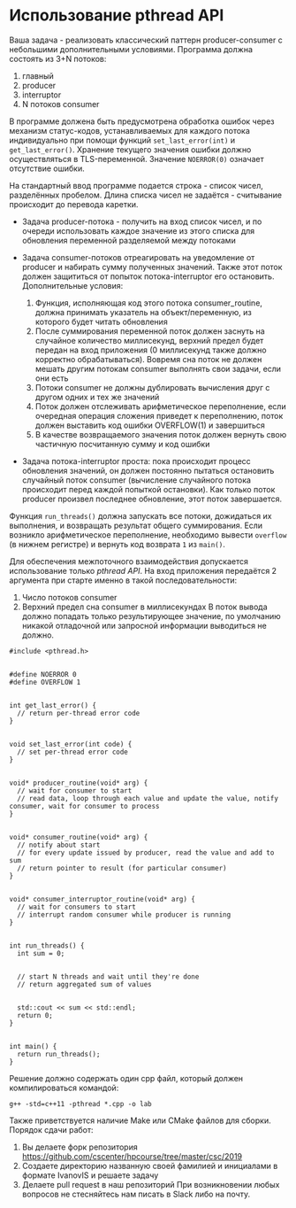 # Использование pthread API

Ваша задача - реализовать классический паттерн producer-consumer с небольшими дополнительными условиями. Программа должна состоять из 3+N потоков:

1. главный
2. producer
3. interruptor
4. N потоков consumer

В программе должена быть предусмотрена обработка ошибок через механизм статус-кодов, устанавливаемых для каждого потока индивидуально при помощи функций `set_last_error(int)` и `get_last_error()`. Хранение текущего значения ошибки должно осуществляться в TLS-переменной. Значение `NOERROR(0)` означает отсутствие ошибки.

На стандартный ввод программе подается строка - список чисел, разделённых пробелом. Длина списка чисел не задаётся - считывание происходит до перевода каретки.

* Задача producer-потока - получить на вход список чисел, и по очереди использовать каждое значение из этого списка для обновления переменной разделяемой между потоками
* Задача consumer-потоков отреагировать на уведомление от producer и набирать сумму полученных значений. Также этот поток должен защититься от попыток потока-interruptor его остановить. Дополнительные условия:

  1. Функция, исполняющая код этого потока consumer_routine, должна принимать указатель на объект/переменную, из которого будет читать обновления
  2. После суммирования переменной поток должен заснуть на случайное количество миллисекунд, верхний предел будет передан на вход приложения (0 миллисекунд также должно корректно обрабатываться). Вовремя сна поток не должен мешать другим потокам consumer выполнять свои задачи, если они есть
  3. Потоки consumer не должны дублировать вычисления друг с другом одних и тех же значений
  4. Поток должен отслеживать арифметическое переполнение, если очередная операция сложения приведет к переполнению, поток должен выставить код ошибки OVERFLOW(1) и завершиться
  5. В качестве возвращаемого значения поток должен вернуть свою частичную посчитанную сумму и код ошибки

* Задача потока-interruptor проста: пока происходит процесс обновления значений, он должен постоянно пытаться остановить случайный поток consumer (вычисление случайного потока происходит перед каждой попыткой остановки). Как только поток producer произвел последнее обновление, этот поток завершается.

Функция `run_threads()` должна запускать все потоки, дожидаться их выполнения, и возвращать результат общего суммирования. Если возникло арифметическое переполнение, необходимо вывести `overflow` (в нижнем регистре) и вернуть код возврата `1` из `main()`.

Для обеспечения межпоточного взаимодействия допускается использование только *pthread API*. На вход приложения передаётся 2 аргумента при старте именно в такой последовательности:

1. Число потоков consumer
2. Верхний предел сна consumer в миллисекундах
В поток вывода должно попадать только результирующее значение, по умолчанию никакой отладочной или запросной информации выводиться не должно.

```
#include <pthread.h>


#define NOERROR 0 
#define OVERFLOW 1


int get_last_error() {
  // return per-thread error code
}


void set_last_error(int code) {
  // set per-thread error code
}


void* producer_routine(void* arg) {
  // wait for consumer to start
  // read data, loop through each value and update the value, notify consumer, wait for consumer to process 
}


void* consumer_routine(void* arg) {
  // notify about start
  // for every update issued by producer, read the value and add to sum 
  // return pointer to result (for particular consumer)
}


void* consumer_interruptor_routine(void* arg) { 
  // wait for consumers to start
  // interrupt random consumer while producer is running 
}


int run_threads() { 
  int sum = 0;


  // start N threads and wait until they're done
  // return aggregated sum of values


  std::cout << sum << std::endl;
  return 0;
}


int main() { 
  return run_threads();
}
```
Решение должно содержать один cpp файл, который должен компилироваться командой:
```
g++ -std=c++11 -pthread *.cpp -o lab
```
Также приветствуется наличие Make или CMake файлов для сборки. Порядок сдачи работ:

1. Вы делаете форк репозитория https://github.com/cscenter/hpcourse/tree/master/csc/2019
2. Создаете директорию названную своей фамилией и инициалами в формате IvanovIS и решаете задачу
3. Делаете pull request в наш репозиторий
При возникновении любых вопросов не стесняйтесь нам писать в Slack либо на почту.
